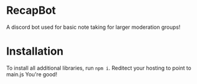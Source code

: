 # RecapBot
A discord bot used for basic note taking for larger moderation groups!

# Installation

To install all additional libraries, run ``npm i``.
Reditect your hosting to point to main.js
You're good!
